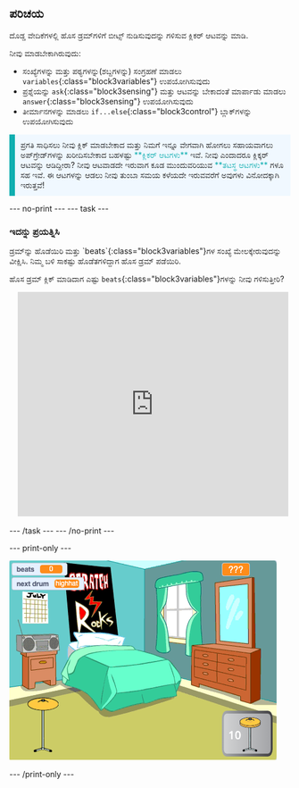 ## ಪರಿಚಯ

ದೊಡ್ಡ ವೇದಿಕೆಗಳಲ್ಲಿ ಹೊಸ ಡ್ರಮ್‌ಗಳಿಗೆ ಬೀಟ್ಸ್‌ ನುಡಿಸುವುದನ್ನು ಗಳಿಸುವ ಕ್ಲಿಕರ್‌ ಆಟವನ್ನು ಮಾಡಿ.

ನೀವು ಮಾಡಬೇಕಾಗಿರುವುದು:
+ ಸಂಖ್ಯೆಗಳನ್ನು ಮತ್ತು ಪಠ್ಯಗಳನ್ನು(ಶಬ್ದಗಳನ್ನು) ಸಂಗ್ರಹಣೆ ಮಾಡಲು `variables`{:class="block3variables"} ಉಪಯೋಗಿಸುವುದು
+ ಪ್ರಶ್ನೆಯನ್ನು `ask`{:class="block3sensing"} ಮತ್ತು ಆಟವನ್ನು ಬೇಕಾದಂತೆ ಮಾರ್ಪಾಡು ಮಾಡಲು `answer`{:class="block3sensing"} ಉಪಯೋಗಿಸುವುದು
+ ತೀರ್ಮಾನಗಳನ್ನು ಮಾಡಲು `if...else`{:class="block3control"} ಬ್ಲಾಕ್‌ಗಳನ್ನು ಉಪಯೋಗಿಸುವುದು

<p style="border-left: solid; border-width:10px; border-color: #0faeb0; background-color: aliceblue; padding: 10px;">
ಪ್ರಗತಿ ಸಾಧಿಸಲು ನೀವು ಕ್ಲಿಕ್‌ ಮಾಡಬೇಕಾದ ಮತ್ತು ನಿಮಗೆ ಇನ್ನೂ ವೇಗವಾಗಿ ಹೋಗಲು ಸಹಾಯವಾಗಲು ಅಪ್‌ಗ್ರೇಡ್‌ಗಳನ್ನು ಖರೀದಿಸಬೇಕಾದ ಬಹಳಷ್ಟು <span style="color: #0faeb0">**ಕ್ಲಿಕರ್‌ ಆಟಗಳು**</span> ಇವೆ. ನೀವು ಎಂದಾದರೂ ಕ್ಲಿಕ್ಕರ್ ಆಟವನ್ನು ಆಡಿದ್ದೀರಾ? ನೀವು ಆಟವಾಡದೇ ಇರುವಾಗ ಕೂಡ ಮುಂದುವರಿಯುವ <span style="color: #0faeb0">**ತಟಸ್ಥ ಆಟಗಳು**</span> ಗಳೂ ಸಹ ಇವೆ. ಈ ಆಟಗಳನ್ನು ಆಡಲು ನೀವು ತುಂಬಾ ಸಮಯ ಕಳೆಯದೇ ಇರುವವರೆಗೆ ಅವುಗಳು ವಿನೋದಕ್ಕಾಗಿ ಇರುತ್ತವೆ!</p>

--- no-print --- --- task ---

### ಇದನ್ನು ಪ್ರಯತ್ನಿಸಿ
<div style="display: flex; flex-wrap: wrap">
<div style="flex-basis: 175px; flex-grow: 1">  
ಡ್ರಮ್‌ನ್ನು ಹೊಡೆಯಿರಿ ಮತ್ತು `beats`{:class="block3variables"}ಗಳ ಸಂಖ್ಯೆ ಮೇಲಕ್ಕೇರುವುದನ್ನು ವೀಕ್ಷಿಸಿ. ನಿಮ್ಮ ಬಳಿ ಸಾಕಷ್ಟು ಹೊಡೆತಗಳಿದ್ದಾಗ ಹೊಸ ಡ್ರಮ್‌ ಪಡೆಯಿರಿ. 

ಹೊಸ ಡ್ರಮ್‌ ಕ್ಲಿಕ್‌ ಮಾಡಿದಾಗ ಎಷ್ಟು `beats`{:class="block3variables"}ಗಳನ್ನು ನೀವು ಗಳಿಸುತ್ತೀರಿ?
</div>
<div class="scratch-preview" style="margin-left: 15px;">
  <iframe allowtransparency="true" width="485" height="402" src="https://scratch.mit.edu/projects/embed/660063023/?autostart=false" frameborder="0"></iframe>
</div>
</div>

--- /task --- --- /no-print ---

--- print-only ---

![ಪೂರ್ಣಗೊಂಡ ಪ್ರಾಜೆಕ್ಟ್](images/showcase_static.png)

--- /print-only ---
